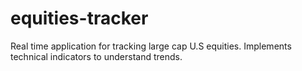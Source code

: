 # equities-tracker
Real time application for tracking large cap U.S equities. Implements technical indicators to understand trends.

